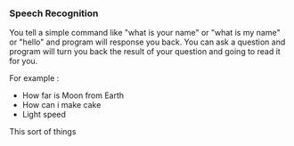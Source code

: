 ### Speech Recognition
You tell a simple command like "what is your name" or "what is my name" or "hello" and program will response you back.
You can ask a question and program will turn you back the result of your question and going to read it for you.

For example :
- How far is Moon from Earth
- How can i make cake
- Light speed

This sort of things
